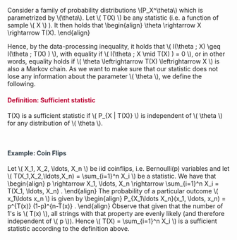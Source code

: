 <p>Consider a family of probability distributions \(P_X^\theta\) which is parametrized by \(\theta\). Let \( T(X) \) be any statistic (i.e. a function of sample \( X \) ). It then holds that \begin{align} \theta \rightarrow X \rightarrow T(X). \end{align}</p>
<p>Hence, by the data-processing inequality, it holds that \( I(\theta ; X) \geq I(\theta ; T(X) ) \), with equality if \( I(\theta ; X \mid T(X) ) = 0 \), or in other words, equality holds if \( \theta \leftrightarrow T(X) \leftrightarrow X \) is also a Markov chain. As we want to make sure that our statistic does not lose any information about the parameter \( \theta \), we define the following.</p>
<div class="content-box pad-box-mini border border-trbl border-round">
<h4 style="color: #bc0031;"><strong>Definition: Sufficient statistic</strong></h4>
T(X) is a sufficient statistic if \( P_{X | T(X)} \) is independent of \( \theta \) for any distribution of \( \theta \).</div>
<p> </p>
<div class="content-box pad-box-mini border border-trbl border-round">
<h4 style="color: #2d3b45;"><strong>Example: Coin Flips</strong></h4>
Let \( X_1, X_2, \ldots, X_n \) be iid coinflips, i.e. Bernoulli(p) variables and let \( T(X_1,X_2,\ldots,X_n) = \sum_{i=1}^n X_i \) be a statistic. We have that \begin{align} p \rightarrow X_1, \ldots, X_n \rightarrow \sum_{i=1}^n X_i = T(X_1, \ldots, X_n) . \end{align} The probability of a particular outcome \( x_1\ldots x_n \) is given by \begin{align} P_{X_1\ldots X_n}(x_1, \ldots, x_n) = p^{T(x)} (1-p)^{n-T(x)} . \end{align} Observe that given that the number of 1's is \( T(x) \), all strings with that property are evenly likely (and therefore independent of \( p \)). Hence \( T(X) = \sum_{i=1}^n X_i \) is a sufficient statistic according to the definition above.</div>